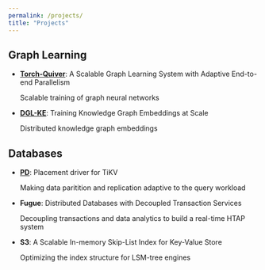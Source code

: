 ```yaml
---
permalink: /projects/
title: "Projects"
---
```


## Graph Learning

- [**Torch-Quiver**](https://github.com/quiver-team/torch-quiver): A Scalable Graph Learning System with Adaptive End-to-end Parallelism

    Scalable training of graph neural networks

- [**DGL-KE**](https://github.com/awslabs/dgl-ke): Training Knowledge Graph Embeddings at Scale

    Distributed knowledge graph embeddings

## Databases

- [**PD**](https://github.com/tikv/pd): Placement driver for TiKV

    Making data paritition and replication adaptive to the query workload

- **Fugue**: Distributed Databases with Decoupled Transaction Services

    Decoupling transactions and data analytics to build a real-time HTAP system

- **S3**: A Scalable In-memory Skip-List Index for Key-Value Store

    Optimizing the index structure for LSM-tree engines
